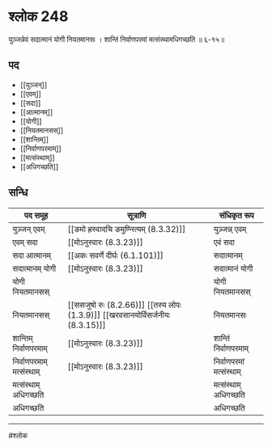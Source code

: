 # श्लोक 248

युञ्जन्नेवं सदात्मानं योगी नियतमानसः ।
शान्तिं निर्वाणपरमां मत्संस्थामधिगच्छति ॥ ६-१५॥


## पद 

- [[युञ्जन्]]
- [[एवम्]]
- [[सदा]]
- [[आत्मानम्]]
- [[योगी]]
- [[नियतमानसस्]]
- [[शान्तिम्]]
- [[निर्वाणपरमाम्]]
- [[मत्संस्थाम्]]
- [[अधिगच्छति]]

## सन्धि

| पद समूह | सूत्राणि | संधिकृत रूप |
| ----- | ----- | ----- |
| युञ्जन् एवम् |  [[ङमो ह्रस्वादचि ङमुण्नित्यम् (8.3.32)]] | युञ्जन्न् एवम् |
| एवम् सदा |  [[मोऽनुस्वारः (8.3.23)]] | एवं सदा |
| सदा आत्मानम् |  [[अकः सवर्णे दीर्घः (6.1.101)]] | सदात्मानम् |
| सदात्मानम् योगी |  [[मोऽनुस्वारः (8.3.23)]] | सदात्मानं योगी |
| योगी नियतमानसस् |  | योगी नियतमानसस् |
| नियतमानसस् |  [[ससजुषो रुः (8.2.66)]] [[तस्य लोपः (1.3.9)]] [[खरवसानयोर्विसर्जनीयः (8.3.15)]] | नियतमानसः |
| शान्तिम् निर्वाणपरमाम् |  [[मोऽनुस्वारः (8.3.23)]] | शान्तिं निर्वाणपरमाम् |
| निर्वाणपरमाम् मत्संस्थाम् |  [[मोऽनुस्वारः (8.3.23)]] | निर्वाणपरमां मत्संस्थाम् |
| मत्संस्थाम् अधिगच्छति |  | मत्संस्थाम् अधिगच्छति |
| अधिगच्छति |  | अधिगच्छति |


---

#श्लोक